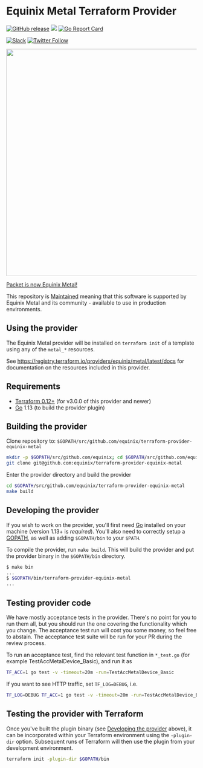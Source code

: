 # Equinix Metal Terraform Provider

[![GitHub release](https://img.shields.io/github/release/equinix/terraform-provider-equinix-metal/all.svg?style=flat-square)](https://github.com/equinix/terraform-provider-equinix-metal/releases)
![](https://img.shields.io/badge/Stability-Maintained-green.svg)
[![Go Report Card](https://goreportcard.com/badge/github.com/equinix/terraform-provider-equinix-metal)](https://goreportcard.com/report/github.com/equinix/terraform-provider-equinix-metal)

[![Slack](https://slack.equinixmetal.com/badge.svg)](https://slack.equinixmetal.com)
[![Twitter Follow](https://img.shields.io/twitter/follow/equinixmetal.svg?style=social&label=Follow)](https://twitter.com/intent/follow?screen_name=equinixmetal)

<img src="https://metal.equinix.com/metal/images/logo/equinix-metal-full.svg" width="600px">

[Packet is now Equinix Metal!](https://blog.equinix.com/blog/2020/10/06/equinix-metal-metal-and-more/)

This repository is [Maintained](https://github.com/equinix/standards/blob/master/maintained-statement.md) meaning that this software is supported by Equinix Metal and its community - available to use in production environments.

## Using the provider

The Equinix Metal provider will be installed on `terraform init` of a template using any of the `metal_*` resources.

See <https://registry.terraform.io/providers/equinix/metal/latest/docs> for documentation on the resources included in this provider.

## Requirements

- [Terraform 0.12+](https://www.terraform.io/downloads.html) (for v3.0.0 of this provider and newer)
- [Go](https://golang.org/doc/install) 1.13 (to build the provider plugin)

## Building the provider

Clone repository to: `$GOPATH/src/github.com/equinix/terraform-provider-equinix-metal`

```sh
mkdir -p $GOPATH/src/github.com/equinix; cd $GOPATH/src/github.com/equinix
git clone git@github.com:equinix/terraform-provider-equinix-metal
```

Enter the provider directory and build the provider

```sh
cd $GOPATH/src/github.com/equinix/terraform-provider-equinix-metal
make build
```

## Developing the provider

If you wish to work on the provider, you'll first need [Go](http://www.golang.org) installed on your machine (version 1.13+ is *required*). You'll also need to correctly setup a [GOPATH](http://golang.org/doc/code.html#GOPATH), as well as adding `$GOPATH/bin` to your `$PATH`.

To compile the provider, run `make build`. This will build the provider and put the provider binary in the `$GOPATH/bin` directory.

```sh
$ make bin
...
$ $GOPATH/bin/terraform-provider-equinix-metal
...
```

## Testing provider code

We have mostly acceptance tests in the provider. There's no point for you to run them all, but you should run the one covering the functionality which you change. The acceptance test run will cost you some money, so feel free to abstain. The acceptance test suite will be run for your PR during the review process.

To run an acceptance test, find the relevant test function in `*_test.go` (for example TestAccMetalDevice_Basic), and run it as

```sh
TF_ACC=1 go test -v -timeout=20m -run=TestAccMetalDevice_Basic
```

If you want to see HTTP traffic, set `TF_LOG=DEBUG`, i.e.

```sh
TF_LOG=DEBUG TF_ACC=1 go test -v -timeout=20m -run=TestAccMetalDevice_Basic
```

## Testing the provider with Terraform

Once you've built the plugin binary (see [Developing the provider](#developing-the-provider) above), it can be incorporated within your Terraform environment using the `-plugin-dir` option. Subsequent runs of Terraform will then use the plugin from your development environment.

```sh
terraform init -plugin-dir $GOPATH/bin
```
